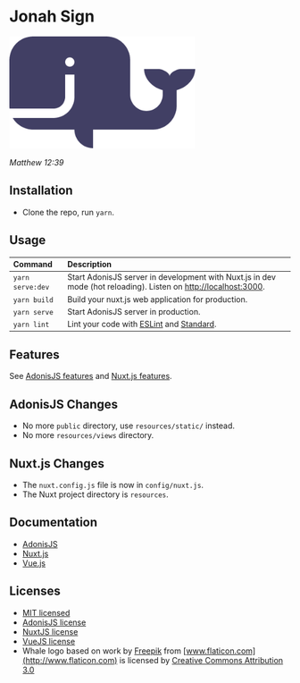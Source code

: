 # Jonah Sign

<img src=".github/jonah-sign.png" alt="" height="200">

*Matthew 12:39*

## Installation
* Clone the repo, run `yarn`.

## Usage
| Command          | Description |
|:-----------------|:-------------|
| `yarn serve:dev` | Start AdonisJS server in development with Nuxt.js in dev mode (hot reloading). Listen on [http://localhost:3000](http://localhost:3000). |
| `yarn build`     | Build your nuxt.js web application for production. |
| `yarn serve`     | Start AdonisJS server in production. |
| `yarn lint`      | Lint your code with [ESLint](http://eslint.org) and [Standard](http://standardjs.com). |

## Features
See [AdonisJS features](http://adonisjs.com/docs/3.2/overview) and [Nuxt.js features](https://nuxtjs.org/guide/#features).

## AdonisJS Changes
- No more `public` directory, use `resources/static/` instead.
- No more `resources/views` directory.

## Nuxt.js Changes
- The `nuxt.config.js` file is now in `config/nuxt.js`.
- The Nuxt project directory is `resources`.

## Documentation
- [AdonisJS](http://adonisjs.com/docs/)
- [Nuxt.js](https://nuxtjs.org/guide/)
- [Vue.js](http://vuejs.org/guide/)

## Licenses
- [MIT licensed](LICENSE)
- [AdonisJS license](https://github.com/adonisjs/adonis-framework/blob/develop/LICENSE.txt)
- [NuxtJS license](https://github.com/nuxt/nuxt.js/blob/master/LICENSE.md)
- [VueJS license](https://github.com/vuejs/vue/blob/master/LICENSE)
- Whale logo based on work by [Freepik](http://www.freepik.com) from [www.flaticon.com](http://www.flaticon.com) is licensed by [Creative Commons Attribution 3.0](http://creativecommons.org/licenses/by/3.0/)
